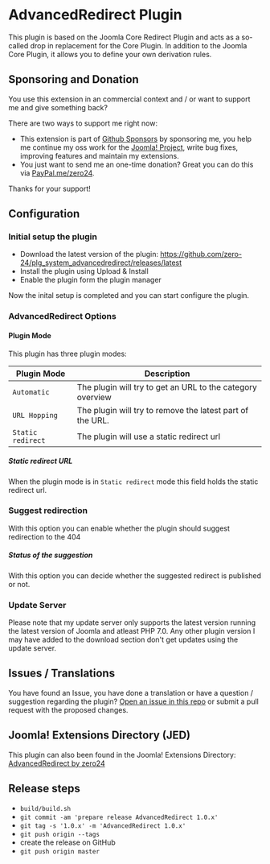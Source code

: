 # AdvancedRedirect Plugin

This plugin is based on the Joomla Core Redirect Plugin and acts as a so-called drop in replacement for the Core Plugin. In addition to the Joomla Core Plugin, it allows you to define your own derivation rules.

## Sponsoring and Donation

You use this extension in an commercial context and / or want to support me and give something back?

There are two ways to support me right now:
- This extension is part of [Github Sponsors](https://github.com/sponsors/zero-24/) by sponsoring me, you help me continue my oss work for the [Joomla! Project](https://volunteers.joomla.org/joomlers/248-tobias-zulauf), write bug fixes, improving features and maintain my extensions.
- You just want to send me an one-time donation? Great you can do this via [PayPal.me/zero24](https://www.paypal.me/zero24).

Thanks for your support!

## Configuration

### Initial setup the plugin

- Download the latest version of the plugin: https://github.com/zero-24/plg_system_advancedredirect/releases/latest
- Install the plugin using Upload & Install
- Enable the plugin form the plugin manager

Now the inital setup is completed and you can start configure the plugin.

### AdvancedRedirect Options

#### Plugin Mode

This plugin has three plugin modes:

| Plugin Mode       |     Description     |
|-------------------|---------------------|
| `Automatic`       | The plugin will try to get an URL to the category overview |
| `URL Hopping`     | The plugin will try to remove the latest part of the URL. |
| `Static redirect` | The plugin will use a static redirect url |

##### Static redirect URL

When the plugin mode is in `Static redirect` mode this field holds the static redirect url.

### Suggest redirection

With this option you can enable whether the plugin should suggest redirection to the 404

##### Status of the suggestion

With this option you can decide whether the suggested redirect is published or not.

### Update Server

Please note that my update server only supports the latest version running the latest version of Joomla and atleast PHP 7.0.
Any other plugin version I may have added to the download section don't get updates using the update server.

## Issues / Translations

You have found an Issue, you have done a translation or have a question / suggestion regarding the plugin?
[Open an issue in this repo](https://github.com/zero-24/plg_system_advancedredirect/issues/new) or submit a pull request with the proposed changes.

## Joomla! Extensions Directory (JED)

This plugin can also been found in the Joomla! Extensions Directory: [AdvancedRedirect by zero24](https://extensions.joomla.org/)

## Release steps

- `build/build.sh`
- `git commit -am 'prepare release AdvancedRedirect 1.0.x'`
- `git tag -s '1.0.x' -m 'AdvancedRedirect 1.0.x'`
- `git push origin --tags`
- create the release on GitHub
- `git push origin master`
